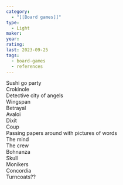 ```yaml
---
category:
  - "[[Board games]]"
type:
  - Light
maker: 
year: 
rating: 
last: 2023-09-25
tags:
  - board-games
  - references
---
```

Sushi go party  
Crokinole  
Detective city of angels  
Wingspan  
Betrayal  
Avaloi  
Dixit  
Coup  
Passing papers around with pictures of words  
The mind  
The crew  
Bohnanza  
Skull  
Monikers  
Concordia  
Turncoats??
